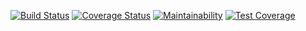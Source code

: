 [![Build Status](https://travis-ci.com/hirokihokari/express-best-practice.svg?branch=master)](https://travis-ci.com/hirokihokari/express-best-practice)
[![Coverage Status](https://coveralls.io/repos/github/hirokihokari/express-best-practice/badge.svg?branch=master)](https://coveralls.io/github/hirokihokari/express-best-practice?branch=master)
[![Maintainability](https://api.codeclimate.com/v1/badges/1f11913379f271c0cfd8/maintainability)](https://codeclimate.com/github/hirokihokari/express-best-practice/maintainability)
[![Test Coverage](https://api.codeclimate.com/v1/badges/1f11913379f271c0cfd8/test_coverage)](https://codeclimate.com/github/hirokihokari/express-best-practice/test_coverage)
